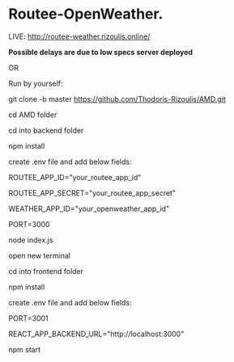 # Routee-OpenWeather.

LIVE:
http://routee-weather.rizoulis.online/

**Possible delays are due to low specs server deployed**

OR

Run by yourself:

git clone -b master https://github.com/Thodoris-Rizoulis/AMD.git

cd AMD folder

cd into backend folder

npm install

create .env file and add below fields:

ROUTEE_APP_ID="your_routee_app_id"

ROUTEE_APP_SECRET="your_routee_app_secret"

WEATHER_APP_ID="your_openweather_app_id"

PORT=3000

node index.js

open new terminal 

cd into frontend folder

npm install

create .env file and add below fields:

PORT=3001

REACT_APP_BACKEND_URL="http://localhost:3000"

npm start
